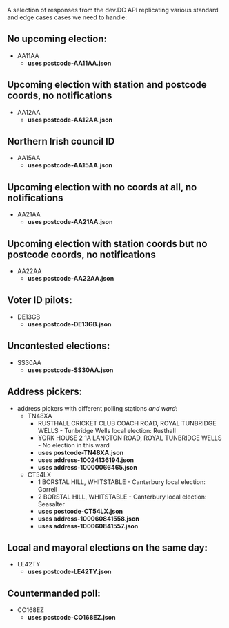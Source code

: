 A selection of responses from the dev.DC API
replicating various standard and edge cases cases we need to handle:

## No upcoming election:

- AA11AA
  - __uses postcode-AA11AA.json__

## Upcoming election with station and postcode coords, no notifications
- AA12AA
  - __uses postcode-AA12AA.json__

## Northern Irish council ID
- AA15AA
  - __uses postcode-AA15AA.json__

## Upcoming election with no coords at all, no notifications
- AA21AA
  - __uses postcode-AA21AA.json__

## Upcoming election with station coords but no postcode coords, no notifications
- AA22AA
  - __uses postcode-AA22AA.json__

## Voter ID pilots:
- DE13GB
  - __uses postcode-DE13GB.json__

## Uncontested elections:

- SS30AA
  - __uses postcode-SS30AA.json__

## Address pickers:

- address pickers with different polling stations _and ward_:
  - TN48XA
    - RUSTHALL CRICKET CLUB COACH ROAD, ROYAL TUNBRIDGE WELLS - Tunbridge Wells local election: Rusthall
    - YORK HOUSE 2 1A LANGTON ROAD, ROYAL TUNBRIDGE WELLS - No election in this ward
    - __uses postcode-TN48XA.json__
    - __uses address-10024136194.json__
    - __uses address-10000066465.json__
  - CT54LX 
    - 1 BORSTAL HILL, WHITSTABLE - Canterbury local election: Gorrell
    - 2 BORSTAL HILL, WHITSTABLE - Canterbury local election: Seasalter
    - __uses postcode-CT54LX.json__
    - __uses address-100060841558.json__
    - __uses address-100060841557.json__

## Local and mayoral elections on the same day:

- LE42TY
  - __uses postcode-LE42TY.json__

## Countermanded poll:

- CO168EZ
  - __uses postcode-CO168EZ.json__
